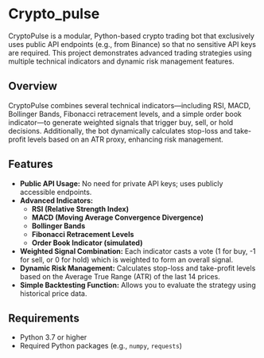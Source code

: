 # Crypto_pulse

CryptoPulse is a modular, Python-based crypto trading bot that exclusively uses public API endpoints (e.g., from Binance) so that no sensitive API keys are required. This project demonstrates advanced trading strategies using multiple technical indicators and dynamic risk management features.

## Overview

CryptoPulse combines several technical indicators—including RSI, MACD, Bollinger Bands, Fibonacci retracement levels, and a simple order book indicator—to generate weighted signals that trigger buy, sell, or hold decisions. Additionally, the bot dynamically calculates stop-loss and take-profit levels based on an ATR proxy, enhancing risk management.

## Features

- **Public API Usage:** No need for private API keys; uses publicly accessible endpoints.
- **Advanced Indicators:**
  - **RSI (Relative Strength Index)**
  - **MACD (Moving Average Convergence Divergence)**
  - **Bollinger Bands**
  - **Fibonacci Retracement Levels**
  - **Order Book Indicator (simulated)**
- **Weighted Signal Combination:** Each indicator casts a vote (1 for buy, -1 for sell, or 0 for hold) which is weighted to form an overall signal.
- **Dynamic Risk Management:** Calculates stop-loss and take-profit levels based on the Average True Range (ATR) of the last 14 prices.
- **Simple Backtesting Function:** Allows you to evaluate the strategy using historical price data.

## Requirements

- Python 3.7 or higher
- Required Python packages (e.g., `numpy`, `requests`)
